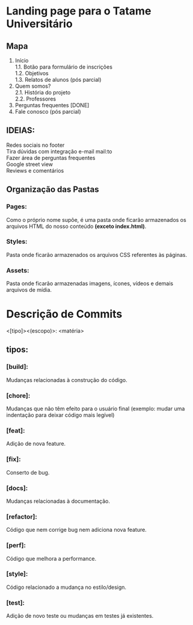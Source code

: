 # Landing page para o Tatame Universitário

## Mapa
1. Início<br>
1.1. Botão para formulário de inscrições<br>
1.2. Objetivos<br>
1.3. Relatos de alunos (pós parcial)<br>
2. Quem somos?<br>
2.1. História do projeto <br>
2.2. Professores <br>
3. Perguntas frequentes [DONE]<br>
4. Fale conosco (pós parcial)<br>

## IDEIAS:
Redes sociais no footer <br>
Tira dúvidas com integração e-mail mail:to <br>
Fazer área de perguntas frequentes <br>
Google street view <br>
Reviews e comentários <br>


## Organização das Pastas
### Pages:
Como o próprio nome supõe, é uma pasta onde ficarão armazenados os arquivos HTML do nosso conteúdo <strong>(exceto index.html)</strong>.
### Styles:
Pasta onde ficarão armazenados os arquivos CSS referentes às páginas.
### Assets:
Pasta onde ficarão armazenadas imagens, ícones, vídeos e demais arquivos de mídia.

# Descrição de Commits

<[tipo]><(escopo)>: <matéria>

## tipos:
### [build]:
Mudanças relacionadas à construção do código.
### [chore]:
Mudanças que não têm efeito para o usuário final (exemplo: mudar uma indentação para deixar código mais legível)
### [feat]:
Adição de nova feature.
### [fix]:
Conserto de bug.
### [docs]:
Mudanças relacionadas à documentação.
### [refactor]:
Código que nem corrige bug nem adiciona nova feature.
### [perf]:
Código que melhora a performance.
### [style]:
Código relacionado a mudança no estilo/design.
### [test]:
Adição de novo teste ou mudanças em testes já existentes.